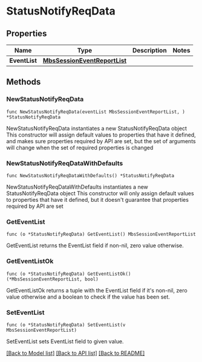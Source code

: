 # StatusNotifyReqData

## Properties

Name | Type | Description | Notes
------------ | ------------- | ------------- | -------------
**EventList** | [**MbsSessionEventReportList**](MbsSessionEventReportList.md) |  | 

## Methods

### NewStatusNotifyReqData

`func NewStatusNotifyReqData(eventList MbsSessionEventReportList, ) *StatusNotifyReqData`

NewStatusNotifyReqData instantiates a new StatusNotifyReqData object
This constructor will assign default values to properties that have it defined,
and makes sure properties required by API are set, but the set of arguments
will change when the set of required properties is changed

### NewStatusNotifyReqDataWithDefaults

`func NewStatusNotifyReqDataWithDefaults() *StatusNotifyReqData`

NewStatusNotifyReqDataWithDefaults instantiates a new StatusNotifyReqData object
This constructor will only assign default values to properties that have it defined,
but it doesn't guarantee that properties required by API are set

### GetEventList

`func (o *StatusNotifyReqData) GetEventList() MbsSessionEventReportList`

GetEventList returns the EventList field if non-nil, zero value otherwise.

### GetEventListOk

`func (o *StatusNotifyReqData) GetEventListOk() (*MbsSessionEventReportList, bool)`

GetEventListOk returns a tuple with the EventList field if it's non-nil, zero value otherwise
and a boolean to check if the value has been set.

### SetEventList

`func (o *StatusNotifyReqData) SetEventList(v MbsSessionEventReportList)`

SetEventList sets EventList field to given value.



[[Back to Model list]](../README.md#documentation-for-models) [[Back to API list]](../README.md#documentation-for-api-endpoints) [[Back to README]](../README.md)


